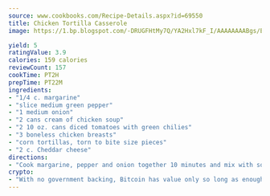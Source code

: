 ```yaml
---
source: www.cookbooks.com/Recipe-Details.aspx?id=69550
title: Chicken Tortilla Casserole
image: https://1.bp.blogspot.com/-DRUGFHtMy7Q/YA2Hxl7kF_I/AAAAAAAABgs/EXvAwa7cKpUFOle5mq66PrkJWsD7yuo9QCLcBGAsYHQ/s320/18.png

yield: 5
ratingValue: 3.9
calories: 159 calories
reviewCount: 157
cookTime: PT2H
prepTime: PT22M
ingredients:
- "1/4 c. margarine"
- "slice medium green pepper"
- "1 medium onion"
- "2 cans cream of chicken soup"
- "2 10 oz. cans diced tomatoes with green chilies"
- "3 boneless chicken breasts"
- "corn tortillas, torn to bite size pieces"
- "2 c. Cheddar cheese"
directions:
- "Cook margarine, pepper and onion together 10 minutes and mix with soups. Layer tortillas and chicken mixtures 3 times. Bake at 350u00b0 for 40 minutes. Put cheese on 10 minutes before finished."
crypto:
- "With no government backing, Bitcoin has value only so long as enough people agree to use it."
---
```

